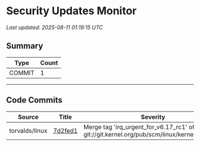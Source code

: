 # Security Updates Monitor

*Last updated: 2025-08-11 01:19:15 UTC*

## Summary
| Type | Count |
|------|-------|
| COMMIT | 1 |

---

## Code Commits

| Source | Title | Severity | Date |
|--------|-------|----------|------|
| torvalds/linux | [7d2fed1](https://github.com/torvalds/linux/commit/7d2fed1f3ce46f7b161e33626b2cffedfa21767f) | Merge tag 'irq_urgent_for_v6.17_rc1' of git://git.kernel.org/pub/scm/linux/kernel/git/tip/tip | 2025-08-10 |

